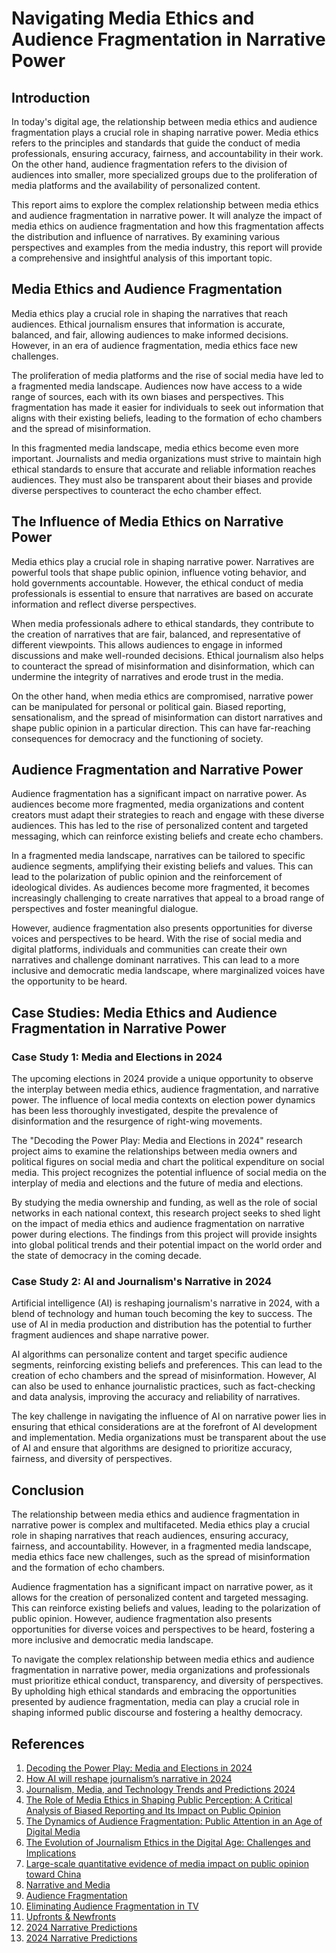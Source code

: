 # Navigating Media Ethics and Audience Fragmentation in Narrative Power

## Introduction

In today's digital age, the relationship between media ethics and audience fragmentation plays a crucial role in shaping narrative power. Media ethics refers to the principles and standards that guide the conduct of media professionals, ensuring accuracy, fairness, and accountability in their work. On the other hand, audience fragmentation refers to the division of audiences into smaller, more specialized groups due to the proliferation of media platforms and the availability of personalized content.

This report aims to explore the complex relationship between media ethics and audience fragmentation in narrative power. It will analyze the impact of media ethics on audience fragmentation and how this fragmentation affects the distribution and influence of narratives. By examining various perspectives and examples from the media industry, this report will provide a comprehensive and insightful analysis of this important topic.

## Media Ethics and Audience Fragmentation

Media ethics play a crucial role in shaping the narratives that reach audiences. Ethical journalism ensures that information is accurate, balanced, and fair, allowing audiences to make informed decisions. However, in an era of audience fragmentation, media ethics face new challenges.

The proliferation of media platforms and the rise of social media have led to a fragmented media landscape. Audiences now have access to a wide range of sources, each with its own biases and perspectives. This fragmentation has made it easier for individuals to seek out information that aligns with their existing beliefs, leading to the formation of echo chambers and the spread of misinformation.

In this fragmented media landscape, media ethics become even more important. Journalists and media organizations must strive to maintain high ethical standards to ensure that accurate and reliable information reaches audiences. They must also be transparent about their biases and provide diverse perspectives to counteract the echo chamber effect.

## The Influence of Media Ethics on Narrative Power

Media ethics play a crucial role in shaping narrative power. Narratives are powerful tools that shape public opinion, influence voting behavior, and hold governments accountable. However, the ethical conduct of media professionals is essential to ensure that narratives are based on accurate information and reflect diverse perspectives.

When media professionals adhere to ethical standards, they contribute to the creation of narratives that are fair, balanced, and representative of different viewpoints. This allows audiences to engage in informed discussions and make well-rounded decisions. Ethical journalism also helps to counteract the spread of misinformation and disinformation, which can undermine the integrity of narratives and erode trust in the media.

On the other hand, when media ethics are compromised, narrative power can be manipulated for personal or political gain. Biased reporting, sensationalism, and the spread of misinformation can distort narratives and shape public opinion in a particular direction. This can have far-reaching consequences for democracy and the functioning of society.

## Audience Fragmentation and Narrative Power

Audience fragmentation has a significant impact on narrative power. As audiences become more fragmented, media organizations and content creators must adapt their strategies to reach and engage with these diverse audiences. This has led to the rise of personalized content and targeted messaging, which can reinforce existing beliefs and create echo chambers.

In a fragmented media landscape, narratives can be tailored to specific audience segments, amplifying their existing beliefs and values. This can lead to the polarization of public opinion and the reinforcement of ideological divides. As audiences become more fragmented, it becomes increasingly challenging to create narratives that appeal to a broad range of perspectives and foster meaningful dialogue.

However, audience fragmentation also presents opportunities for diverse voices and perspectives to be heard. With the rise of social media and digital platforms, individuals and communities can create their own narratives and challenge dominant narratives. This can lead to a more inclusive and democratic media landscape, where marginalized voices have the opportunity to be heard.

## Case Studies: Media Ethics and Audience Fragmentation in Narrative Power

### Case Study 1: Media and Elections in 2024

The upcoming elections in 2024 provide a unique opportunity to observe the interplay between media ethics, audience fragmentation, and narrative power. The influence of local media contexts on election power dynamics has been less thoroughly investigated, despite the prevalence of disinformation and the resurgence of right-wing movements.

The "Decoding the Power Play: Media and Elections in 2024" research project aims to examine the relationships between media owners and political figures on social media and chart the political expenditure on social media. This project recognizes the potential influence of social media on the interplay of media and elections and the future of media and elections.

By studying the media ownership and funding, as well as the role of social networks in each national context, this research project seeks to shed light on the impact of media ethics and audience fragmentation on narrative power during elections. The findings from this project will provide insights into global political trends and their potential impact on the world order and the state of democracy in the coming decade.

### Case Study 2: AI and Journalism's Narrative in 2024

Artificial intelligence (AI) is reshaping journalism's narrative in 2024, with a blend of technology and human touch becoming the key to success. The use of AI in media production and distribution has the potential to further fragment audiences and shape narrative power.

AI algorithms can personalize content and target specific audience segments, reinforcing existing beliefs and preferences. This can lead to the creation of echo chambers and the spread of misinformation. However, AI can also be used to enhance journalistic practices, such as fact-checking and data analysis, improving the accuracy and reliability of narratives.

The key challenge in navigating the influence of AI on narrative power lies in ensuring that ethical considerations are at the forefront of AI development and implementation. Media organizations must be transparent about the use of AI and ensure that algorithms are designed to prioritize accuracy, fairness, and diversity of perspectives.

## Conclusion

The relationship between media ethics and audience fragmentation in narrative power is complex and multifaceted. Media ethics play a crucial role in shaping narratives that reach audiences, ensuring accuracy, fairness, and accountability. However, in a fragmented media landscape, media ethics face new challenges, such as the spread of misinformation and the formation of echo chambers.

Audience fragmentation has a significant impact on narrative power, as it allows for the creation of personalized content and targeted messaging. This can reinforce existing beliefs and values, leading to the polarization of public opinion. However, audience fragmentation also presents opportunities for diverse voices and perspectives to be heard, fostering a more inclusive and democratic media landscape.

To navigate the complex relationship between media ethics and audience fragmentation in narrative power, media organizations and professionals must prioritize ethical conduct, transparency, and diversity of perspectives. By upholding high ethical standards and embracing the opportunities presented by audience fragmentation, media can play a crucial role in shaping informed public discourse and fostering a healthy democracy.

## References

1. [Decoding the Power Play: Media and Elections in 2024](https://journalismresearch.org/2023/11/decoding-the-power-play-media-and-elections-in-2024/)
2. [How AI will reshape journalism’s narrative in 2024](https://www.poynter.org/commentary/2024/how-ai-will-reshape-journalisms-narrative-in-2024/)
3. [Journalism, Media, and Technology Trends and Predictions 2024](https://reutersinstitute.politics.ox.ac.uk/sites/default/files/2024-01/Newman%20-%20Trends%20and%20Predictions%202024%20FINAL.pdf)
4. [The Role of Media Ethics in Shaping Public Perception: A Critical Analysis of Biased Reporting and Its Impact on Public Opinion](https://www.researchgate.net/publication/372518204_The_Role_of_Media_Ethics_in_Shaping_Public_Perception_A_Critical_Analysis_of_Biased_Reporting_and_Its_Impact_on_Public_Opinion)
5. [The Dynamics of Audience Fragmentation: Public Attention in an Age of Digital Media](https://onlinelibrary.wiley.com/doi/abs/10.1111/j.1460-2466.2011.01616.x)
6. [The Evolution of Journalism Ethics in the Digital Age: Challenges and Implications](https://www.researchgate.net/publication/378861453_The_Evolution_of_Journalism_Ethics_in_the_Digital_Age_Challenges_and_Implications)
7. [Large-scale quantitative evidence of media impact on public opinion toward China](https://www.nature.com/articles/s41599-021-00846-2)
8. [Narrative and Media](https://assets.cambridge.org/97805216/17420/frontmatter/9780521617420_frontmatter.pdf)
9. [Audience Fragmentation](https://www.oxfordbibliographies.com/abstract/document/obo-9780199756841/obo-9780199756841-0009.xml)
10. [Eliminating Audience Fragmentation in TV](https://www.mrisimmons.com/2024/02/01/eliminating-audience-fragmentation-tv/)
11. [Upfronts & Newfronts](https://www.nielsen.com/insights/2024/upfronts-newfronts/)
12. [2024 Narrative Predictions](https://www.thisissignals.com/narrative2024)
13. [2024 Narrative Predictions](https://www.thisisreframe.org/blog-posts/2024-narrative-predictions)